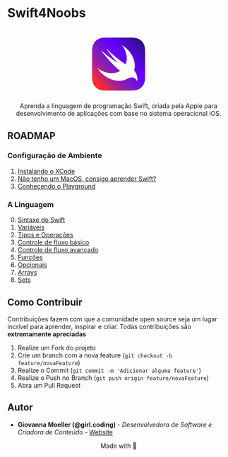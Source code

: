 # Swift4Noobs

<h1 align="center">
  <img src="./images/swift-logo.png" alt="Swift Logo" width="120">
</h1>

<p align="center">Aprenda a linguagem de programação Swift, criada pela Apple para desenvolvimento de aplicações com base no sistema operacional iOS.</p>

## ROADMAP

### Configuração de Ambiente
1. [Instalando o XCode](docs/ambiente/01-instalando-xcode.md)
2. [Não tenho um MacOS, consigo aprender Swift?](docs/ambiente/02-estudar-swift-sem-macos.md)
3. [Conhecendo o Playground](docs/ambiente/03-conhecendo-playgrounds.md)

### A Linguagem
0. [Sintaxe do Swift](docs/linguagem/00-sintaxe.md)
1. [Variáveis](docs/linguagem/01-variaveis.md)
2. [Tipos e Operações](docs/linguagem/02-tipos-operacoes.md)
3. [Controle de fluxo básico](docs/linguagem/03-controle-fluxo-basico.md)
4. [Controle de fluxo avançado](docs/linguagem/04-controle-fluxo-avancado.md)
5. [Funções](docs/linguagem/05-funcoes.md)
6. [Opcionais](docs/linguagem/06-opcionais.md)
7. [Arrays](docs/linguagem/07-arrays.md)
8. [Sets](docs/linguagem/08-sets.md)

## Como Contribuir

Contribuições fazem com que a comunidade open source seja um lugar incrível para aprender, inspirar e criar. Todas contribuições
são **extremamente apreciadas**

1. Realize um Fork do projeto
2. Crie um branch com a nova feature (`git checkout -b feature/novaFeature`)
3. Realize o Commit (`git commit -m 'Adicionar alguma feature'`)
4. Realize o Push no Branch (`git push origin feature/novaFeature`)
5. Abra um Pull Request

## Autor

- **Giovanna Moeller (@girl.coding)** - _Desenvolvedora de Software e Criadora de Conteúdo_ - [Website](https://giovannamoeller.com)

<p align="center">Made with 💜</p>
